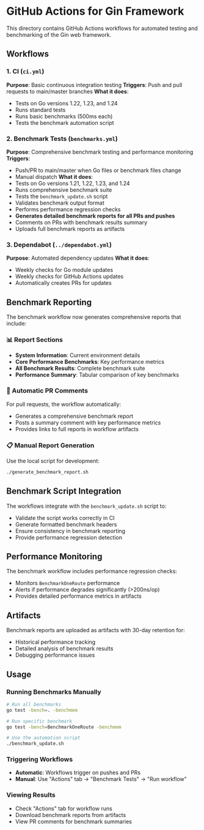 # GitHub Actions for Gin Framework

This directory contains GitHub Actions workflows for automated testing and benchmarking of the Gin web framework.

## Workflows

### 1. CI (`ci.yml`)
**Purpose**: Basic continuous integration testing
**Triggers**: Push and pull requests to main/master branches
**What it does**:
- Tests on Go versions 1.22, 1.23, and 1.24
- Runs standard tests
- Runs basic benchmarks (500ms each)
- Tests the benchmark automation script

### 2. Benchmark Tests (`benchmarks.yml`)
**Purpose**: Comprehensive benchmark testing and performance monitoring
**Triggers**: 
- Push/PR to main/master when Go files or benchmark files change
- Manual dispatch
**What it does**:
- Tests on Go versions 1.21, 1.22, 1.23, and 1.24
- Runs comprehensive benchmark suite
- Tests the `benchmark_update.sh` script
- Validates benchmark output format
- Performs performance regression checks
- **Generates detailed benchmark reports for all PRs and pushes**
- Comments on PRs with benchmark results summary
- Uploads full benchmark reports as artifacts

### 3. Dependabot (`../dependabot.yml`)
**Purpose**: Automated dependency updates
**What it does**:
- Weekly checks for Go module updates
- Weekly checks for GitHub Actions updates
- Automatically creates PRs for updates

## Benchmark Reporting

The benchmark workflow now generates comprehensive reports that include:

### 📊 Report Sections
- **System Information**: Current environment details
- **Core Performance Benchmarks**: Key performance metrics
- **All Benchmark Results**: Complete benchmark suite
- **Performance Summary**: Tabular comparison of key benchmarks

### 🚀 Automatic PR Comments
For pull requests, the workflow automatically:
- Generates a comprehensive benchmark report
- Posts a summary comment with key performance metrics
- Provides links to full reports in workflow artifacts

### 📋 Manual Report Generation
Use the local script for development:
```bash
./generate_benchmark_report.sh
```

## Benchmark Script Integration

The workflows integrate with the `benchmark_update.sh` script to:
- Validate the script works correctly in CI
- Generate formatted benchmark headers
- Ensure consistency in benchmark reporting
- Provide performance regression detection

## Performance Monitoring

The benchmark workflow includes performance regression checks:
- Monitors `BenchmarkOneRoute` performance
- Alerts if performance degrades significantly (>200ns/op)
- Provides detailed performance metrics in artifacts

## Artifacts

Benchmark reports are uploaded as artifacts with 30-day retention for:
- Historical performance tracking
- Detailed analysis of benchmark results
- Debugging performance issues

## Usage

### Running Benchmarks Manually
```bash
# Run all benchmarks
go test -bench=. -benchmem

# Run specific benchmark
go test -bench=BenchmarkOneRoute -benchmem

# Use the automation script
./benchmark_update.sh
```

### Triggering Workflows
- **Automatic**: Workflows trigger on pushes and PRs
- **Manual**: Use "Actions" tab → "Benchmark Tests" → "Run workflow"

### Viewing Results
- Check "Actions" tab for workflow runs
- Download benchmark reports from artifacts
- View PR comments for benchmark summaries